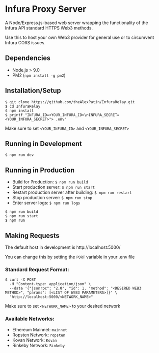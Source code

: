 # Infura Proxy Server

A Node/Express.js-based web server wrapping the functionality of the Infura API standard HTTPS Web3 methods.

Use this to host your own Web3 provider for general use or to circumvent Infura CORS issues.

## Dependencies

- Node.js > 9.0
- PM2 (`npm install -g pm2`)

## Installation/Setup

```
$ git clone https://github.com/theAlexPatin/InfuraRelay.git
$ cd InfuraRelay
$ npm install
$ printf "INFURA_ID=<YOUR_INFURA_ID>\nINFURA_SECRET=<YOUR_INFURA_SECRET>"> .env"
```

Make sure to set `<YOUR_INFURA_ID>` and `<YOUR_INFURA_SECRET>`


## Running in Development

`$ npm run dev`

## Running in Production

- Build for Production: `$ npm run build`
- Start production server: `$ npm run start`
- Restart production server after building: `$ npm run restart`
- Stop production server: `$ npm run stop`
- Enter server logs: `$ npm run logs`

```
$ npm run build
$ npm run start
$ npm run
```

## Making Requests

The default host in development is http://localhost:5000/

You can change this by setting the `PORT` variable in your .env file

### Standard Request Format:
```
$ curl -X POST
  -H "Content-type: application/json" \
  --data '{"jsonrpc": "2.0", "id": 1, "method": "<DESIRED WEB3 METHOD>", "params": [<LIST OF WEB3 PARAMETERS>]}' \
  "http://localhost:5000/<NETWORK_NAME>"
```

Make sure to set `<NETWORK_NAME>` to your desired network

### Available Networks:

- Ethereum Mainnet: `mainnet`
- Ropsten Network: `ropsten`
- Kovan Network: `Kovan`
- Rinkeby Network: `Rinkeby`
